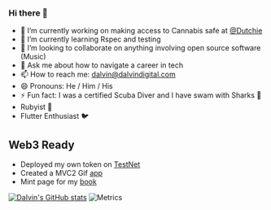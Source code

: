 ### Hi there 👋

- 🔭 I’m currently working on making access to Cannabis safe at [@Dutchie](https://v3.dutchie.com/careers#current-opportunities)
- 🌱 I’m currently learning Rspec and testing
- 👯 I’m looking to collaborate on anything involving open source software (Music)
- 💬 Ask me about how to navigate a career in tech
- 📫 How to reach me: dalvin@dalvindigital.com
- 😄 Pronouns: He / Him / His
- ⚡ Fun fact: I was a certified Scuba Diver and I have swam with Sharks 🦈
- Rubyist 💎
- Flutter Enthusiast 🐦
## Web3 Ready 
-  Deployed my own token on [TestNet](https://ropsten.etherscan.io/address/0xD705a812A0204333F4b839c7e1Eef545df04D9e2)
-  Created a MVC2 Gif [app](https://gif-portal-starter-ib0vzs0ag-josiassejod1.vercel.app/)
-  Mint page for my [book](https://nft-drop-starter-project-mu.vercel.app/)



<!--
**Josiassejod1/Josiassejod1** is a ✨ _special_ ✨ repository because its `README.md` (this file) appears on your GitHub profile.

Here are some ideas to get you started:

- 🔭 I’m currently working on ...
- 🌱 I’m currently learning ...
- 👯 I’m looking to collaborate on ...
- 🤔 I’m looking for help with ...
- 💬 Ask me about ...
- 📫 How to reach me: ...
- 😄 Pronouns: ...
- ⚡ Fun fact: ...
-->

[![Dalvin's GitHub stats](https://github-readme-stats.vercel.app/api?username=Josiassejod1)](https://github.com/anuraghazra/github-readme-stats)
![Metrics](https://metrics.lecoq.io/Josiassejod1?template=classic&achievements=1&languages=1&languages.limit=8&languages.sections=most-used&languages.colors=github&languages.threshold=0%25&languages.indepth=false&languages.analysis.timeout=15&languages.categories=markup%2C%20programming&languages.recent.categories=markup%2C%20programming&languages.recent.load=300&languages.recent.days=14&achievements.threshold=C&achievements.secrets=true&achievements.display=detailed&achievements.limit=6&config.timezone=America%2FLos_Angeles)
